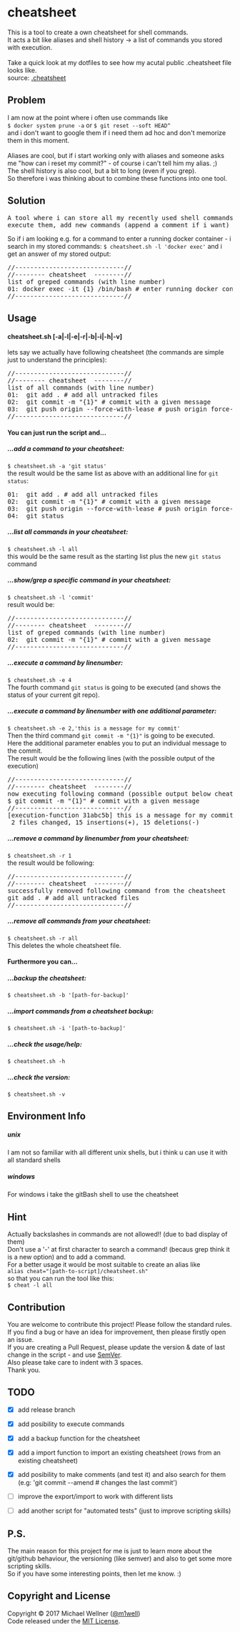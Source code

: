 # cheatsheet

This is a tool to create a own cheatsheet for shell commands.<br>
It acts a bit like aliases and shell history -> a list of commands you stored with execution.<br>
<br>
Take a quick look at my dotfiles to see how my acutal public .cheatsheet file looks like.<br>
source: [.cheatsheet](https://github.com/m1well/dotfiles/blob/master/.cheatsheet)<br>


## Problem
I am now at the point where i often use commands like<br>
`$ docker system prune -a` or `$ git reset --soft HEAD^`<br>
and i don't want to google them if i need them ad hoc and don't memorize them in this moment.<br><br>
Aliases are cool, but if i start working only with aliases and someone asks me "how can i reset my commit?" - of course i can't tell him my alias. ;)<br>
The shell history is also cool, but a bit to long (even if you grep).<br>
So therefore i was thinking about to combine these functions into one tool.<br>


## Solution
<pre>
A tool where i can store all my recently used shell commands, list them,
execute them, add new commands (append a comment if i want) and of course also delete them.
</pre>
So if i am looking e.g. for a command to enter a running docker container - i search in my stored commands:
`$ cheatsheet.sh -l 'docker exec'`
and i get an answer of my stored output:<br>
<pre>
//-----------------------------//
//-------- cheatsheet  --------//
list of greped commands (with line number)
01: docker exec -it {1} /bin/bash # enter running docker container
//-----------------------------//</pre>


## Usage
#### cheatsheet.sh [-a|-l|-e|-r|-b|-i|-h|-v]
lets say we actually have following cheatsheet (the commands are simple just to understand the principles):
<pre>
//-----------------------------//
//-------- cheatsheet  --------//
list of all commands (with line number)
01:  git add . # add all untracked files
02:  git commit -m "{1}" # commit with a given message
03:  git push origin --force-with-lease # push origin force-with-lease
//-----------------------------//</pre>

#### You can just run the script and...<br>

##### ...add a command to your cheatsheet:<br>
`$ cheatsheet.sh -a 'git status'`<br>
the result would be the same list as above with an additional line for `git status`:<br>
<pre>
01:  git add . # add all untracked files
02:  git commit -m "{1}" # commit with a given message
03:  git push origin --force-with-lease # push origin force-with-lease
04:  git status
</pre>

##### ...list all commands in your cheatsheet:<br>
`$ cheatsheet.sh -l all`<br>
this would be the same result as the starting list plus the new `git status` command<br>

##### ...show/grep a specific command in your cheatsheet:<br>
`$ cheatsheet.sh -l 'commit'`<br>
result would be:<br>
<pre>
//-----------------------------//
//-------- cheatsheet  --------//
list of greped commands (with line number)
02:  git commit -m "{1}" # commit with a given message
//-----------------------------//
</pre>

##### ...execute a command by linenumber:<br>
`$ cheatsheet.sh -e 4`<br>
The fourth command `git status` is going to be executed (and shows the status of your current git repo).<br>

##### ...execute a command by linenumber with one additional parameter:<br>
`$ cheatsheet.sh -e 2,'this is a message for my commit'`<br>
Then the third command `git commit -m "{1}"` is going to be executed.<br>
Here the additional parameter enables you to put an individual message to the commit.<br>
The result would be the following lines (with the possible output of the execution)<br>
<pre>
//-----------------------------//
//-------- cheatsheet  --------//
now executing following command (possible output below cheatsheet endline)
$ git commit -m "{1}" # commit with a given message
//-----------------------------//
[execution-function 31abc5b] this is a message for my commit
 2 files changed, 15 insertions(+), 15 deletions(-)
</pre>

##### ...remove a command by linenumber from your cheatsheet:<br>
`$ cheatsheet.sh -r 1`<br>
the result would be following:<br>
<pre>
//-----------------------------//
//-------- cheatsheet  --------//
successfully removed following command from the cheatsheet
git add . # add all untracked files
//-----------------------------//
</pre>

##### ...remove all commands from your cheatsheet:<br>
`$ cheatsheet.sh -r all`<br>
This deletes the whole cheatsheet file.<br>

#### Furthermore you can...<br>

##### ...backup the cheatsheet:
`$ cheatsheet.sh -b '[path-for-backup]'`

##### ...import commands from a cheatsheet backup:<br>
`$ cheatsheet.sh -i '[path-to-backup]'`<br>

##### ...check the usage/help:<br>
`$ cheatsheet.sh -h`<br>

##### ...check the version:<br>
`$ cheatsheet.sh -v`<br>


## Environment Info
##### unix
I am not so familiar with all different unix shells, but i think u can use it with all standard shells<br>
##### windows
For windows i take the gitBash shell to use the cheatsheet<br>


## Hint
Actually backslashes in commands are not allowed!! (due to bad display of them)<br>
Don't use a '-' at first character to search a command! (becaus grep think it is a new option) and to add a command.<br>
For a better usage it would be most suitable to create an alias like<br>
`alias cheat="[path-to-script]/cheatsheet.sh"`<br>
so that you can run the tool like this:<br>
`$ cheat -l all`<br>


## Contribution
You are welcome to contribute this project! Please follow the standard rules.<br>
If you find a bug or have an idea for improvement, then please firstly open an issue.<br>
If you are creating a Pull Request, please update the version & date of last change in the script - and use [SemVer](http://semver.org).<br>
Also please take care to indent with 3 spaces.<br>
Thank you.<br>


## TODO
* [x] add release branch<br>
* [x] add posibility to execute commands<br>
* [x] add a backup function for the cheatsheet<br>
* [x] add a import function to import an existing cheatsheet (rows from an existing cheatsheet)<br>
* [x] add posibility to make comments (and test it) and also search for them (e.g: 'git commit --amend # changes the last commit')<br>
* [ ] improve the export/import to work with different lists<br>
* [ ] add another script for "automated tests" (just to improve scripting skills)<br>


## P.S.
The main reason for this project for me is just to learn more about the git/github behaviour, the versioning (like semver) and also to get some more scripting skills.<br>
So if you have some interesting points, then let me know. :)<br>


## Copyright and License
Copyright :copyright: 2017 Michael Wellner ([@m1well](http://www.twitter.m1well.de))<br>
Code released under the [MIT License](/LICENSE).<br>
